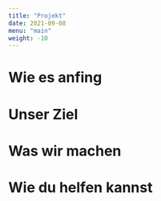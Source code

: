 ```yaml
---
title: "Projekt"
date: 2021-09-08
menu: "main"
weight: -10
---
```


# Wie es anfing

# Unser Ziel

# Was wir machen

# Wie du helfen kannst